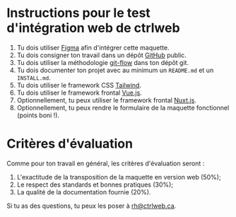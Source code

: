 # Instructions pour le test d'intégration web de ctrlweb

1. Tu dois utiliser [Figma](https://www.figma.com/) afin d'intégrer cette maquette.
2. Tu dois consigner ton travail dans un dépôt [GitHub](https://github.com/) public.
3. Tu dois utiliser la méthodologie [git-flow](https://danielkummer.github.io/git-flow-cheatsheet/index.fr_FR.html) dans ton dépôt git.
4. Tu dois documenter ton projet avec au minimum un `README.md` et un `INSTALL.md`.
5. Tu dois utiliser le framework CSS [Tailwind](https://tailwindcss.com/).
6. Tu dois utiliser le framework frontal [Vue.js](https://vuejs.org/).
7. Optionnellement, tu peux utiliser le framework frontal [Nuxt.js](https://nuxtjs.org/).
8. Optionnellement, tu peux rendre le formulaire de la maquette fonctionnel (points boni&nbsp;!).

# Critères d'évaluation

Comme pour ton travail en général, les critères d'évaluation seront :

1. L'exactitude de la transposition de la maquette en version web (50%);
2. Le respect des standards et bonnes pratiques (30%);
3. La qualité de la documentation fournie (20%).

Si tu as des questions, tu peux les poser à [rh@ctrlweb.ca](mailto:rh@ctrlweb.ca).